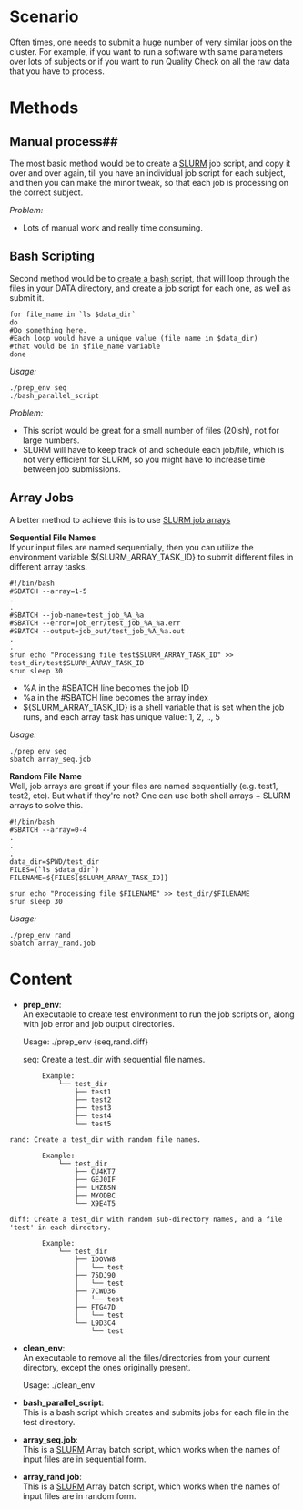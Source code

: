 # Scenario #
Often times, one needs to submit a huge number of very similar jobs on the cluster. For example, if you want to  run a software with same parameters over lots of subjects or if you want to run Quality Check on all the raw data that you have to process.

# Methods #

## Manual process##
The most basic method would be to create a [SLURM](https://docs.uabgrid.uab.edu/wiki/Slurm#Batch_Job) job script, and copy it over and over again, till you have an individual job script for each subject, and then you can make the minor tweak, so that each job is processing on the correct subject.

*Problem:*   
* Lots of manual work and really time consuming.

## Bash Scripting ##
Second method would be to [create a bash script](https://swcarpentry.github.io/shell-novice/), that will loop through the files in your DATA directory, and create a job script for each one, as well as submit it.
```
for file_name in `ls $data_dir`
do
#Do something here. 
#Each loop would have a unique value (file name in $data_dir) 
#that would be in $file_name variable
done
```

*Usage:*  
```
./prep_env seq
./bash_parallel_script
```

*Problem:*  
* This script would be great for a small number of files (20ish), not for large numbers.  
* SLURM will have to keep track of and schedule each job/file, which is not very efficient for SLURM, so you might have to increase time between job submissions.


## Array Jobs ##
A better method to achieve this is to use [SLURM job arrays](https://slurm.schedmd.com/job_array.html)   

**Sequential File Names**   
If your input files are named sequentially, then you can utilize the environment variable ${SLURM_ARRAY_TASK_ID} to submit different files in different array tasks.
```
#!/bin/bash
#SBATCH --array=1-5
.
.
#SBATCH --job-name=test_job_%A_%a
#SBATCH --error=job_err/test_job_%A_%a.err
#SBATCH --output=job_out/test_job_%A_%a.out
.
.
srun echo "Processing file test$SLURM_ARRAY_TASK_ID" >> test_dir/test$SLURM_ARRAY_TASK_ID
srun sleep 30
```
* %A in the #SBATCH line becomes the job ID
* %a in the #SBATCH line becomes the array index
* ${SLURM_ARRAY_TASK_ID} is a shell variable that is set when the job runs, and each array task has unique value: 1, 2, .., 5

*Usage:*
```
./prep_env seq
sbatch array_seq.job
```  

**Random File Name**  
Well, job arrays are great if your files are named sequentially (e.g. test1, test2, etc). But what if they're not? One can use both shell arrays + SLURM arrays to solve this.

```
#!/bin/bash
#SBATCH --array=0-4
.
.
.
data_dir=$PWD/test_dir
FILES=(`ls $data_dir`)
FILENAME=${FILES[$SLURM_ARRAY_TASK_ID]}

srun echo "Processing file $FILENAME" >> test_dir/$FILENAME
srun sleep 30
```

*Usage:*  
```
./prep_env rand
sbatch array_rand.job
```

# Content #

* **prep_env**:  
An executable to create test environment to run the job scripts on, along with job error and job output directories.

	Usage: ./prep_env {seq,rand.diff}  

	seq: Create a test_dir with sequential file names.    
```
		Example:    
			└── test_dir  
				├── test1  
				├── test2  
				├── test3  
				├── test4  
				└── test5     
```
	rand: Create a test_dir with random file names.    
```
		Example:  
			└── test_dir  
			    ├── CU4KT7  
			    ├── GEJ0IF  
			    ├── LHZBSN  
			    ├── MYODBC  
			    └── X9E4T5    
```
	diff: Create a test_dir with random sub-directory names, and a file 'test' in each directory.    
```
		Example:  
			└── test_dir  
			    ├── 1DOVW8  
			    │   └── test  
			    ├── 75DJ90  
			    │   └── test  
			    ├── 7CWD36  
			    │   └── test  
			    ├── FTG47D  
			    │   └── test  
			    └── L9D3C4  
			        └── test  
```

* **clean_env**:  
An executable to remove all the files/directories from your current directory, except the ones originally present.

	Usage: ./clean_env


* **bash_parallel_script**:  
This is a bash script which creates and submits jobs for each file in the test directory.

* **array_seq.job**:  
This is a [SLURM](https://docs.uabgrid.uab.edu/wiki/Slurm) Array batch script, which works when the names of input files are in sequential form.  

* **array_rand.job**:  
This is a [SLURM](https://docs.uabgrid.uab.edu/wiki/Slurm) Array batch script, which works when the names of input files are in random form.




